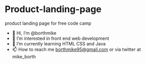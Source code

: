 # Product-landing-page
product landing page for free code camp
- 👋 Hi, I’m @borthmike
- 👀 I’m interested in front end web development
- 🌱 I’m currently learning HTML CSS and Java
- 📫 How to reach me borthmike95@gmail.com or via twitter at mike_borth
